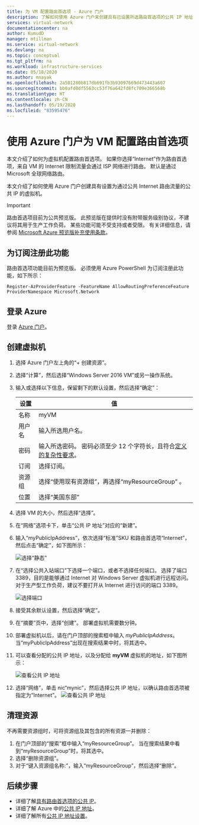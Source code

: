 ```yaml
---
title: 为 VM 配置路由首选项 - Azure 门户
description: 了解如何使用 Azure 门户来创建具有已设置所选路由首选项的公共 IP 地址的 VM。
services: virtual-network
documentationcenter: na
author: KumudD
manager: mtillman
ms.service: virtual-network
ms.devlang: na
ms.topic: conceptual
ms.tgt_pltfrm: na
ms.workload: infrastructure-services
ms.date: 05/18/2020
ms.author: mnayak
ms.openlocfilehash: 2a501280b817db691fb3b93097669d473443a607
ms.sourcegitcommit: bb0afd0df5563cc53f76a642fd8fc709e366568b
ms.translationtype: HT
ms.contentlocale: zh-CN
ms.lasthandoff: 05/19/2020
ms.locfileid: "83595476"
---
```

# <a name="configure-routing-preference-for-a-vm-using-the-azure-portal"></a>使用 Azure 门户为 VM 配置路由首选项

本文介绍了如何为虚拟机配置路由首选项。 如果你选择“Internet”作为路由首选项，来自 VM 的 Internet 限制流量会通过 ISP 网络进行路由。 默认是通过 Microsoft 全球网络路由。

本文介绍了如何使用 Azure 门户创建具有设置为通过公共 Internet 路由流量的公共 IP 的虚拟机。

> [!IMPORTANT]
> 路由首选项目前为公共预览版。
> 此预览版在提供时没有附带服务级别协议，不建议将其用于生产工作负荷。 某些功能可能不受支持或者受限。 有关详细信息，请参阅 [Microsoft Azure 预览版补充使用条款](https://azure.microsoft.com/support/legal/preview-supplemental-terms/)。

## <a name="register-the-feature-for-your-subscription"></a>为订阅注册此功能
路由首选项功能目前为预览版。 必须使用 Azure PowerShell 为订阅注册此功能，如下所示：
```azurepowershell
Register-AzProviderFeature -FeatureName AllowRoutingPreferenceFeature ProviderNamespace Microsoft.Network
```

## <a name="sign-in-to-azure"></a>登录 Azure

登录 [Azure 门户](https://preview.portal.azure.com/)。

## <a name="create-a-virtual-machine"></a>创建虚拟机

1. 选择 Azure 门户左上角的“+ 创建资源”。
2. 选择“计算”，然后选择“Windows Server 2016 VM”或另一操作系统。 
3. 输入或选择以下信息，保留剩下的默认设置，然后选择“确定”：

    |设置|值|
    |---|---|
    |名称|myVM|
    |用户名| 输入所选用户名。|
    |密码| 输入所选密码。 密码必须至少 12 个字符长，且符合[定义的复杂性要求](../virtual-machines/windows/faq.md?toc=%2fazure%2fvirtual-network%2ftoc.json#what-are-the-password-requirements-when-creating-a-vm)。|
    |订阅| 选择订阅。|
    |资源组| 选择“使用现有资源组”，再选择“myResourceGroup” 。|
    |位置| 选择“美国东部”|

4. 选择 VM 的大小，然后选择“选择”。
5. 在“网络”选项卡下，单击“公共 IP 地址”对应的“新建”。
6. 输入“myPublicIpAddress”，依次选择“标准”SKU 和路由首选项“Internet”，然后点击“确定”，如下图所示：

   ![选择“静态”](./media/tutorial-routing-preference-virtual-machine-portal/routing-preference-internet-new.png)

6. 在“选择公共入站端口”下选择一个端口，或者不选择任何端口。 选择了端口 3389，目的是能够通过 Internet 对 Windows Server 虚拟机进行远程访问。 对于生产型工作负荷，建议不要打开从 Internet 进行访问的端口 3389。

   ![选择端口](./media/tutorial-routing-preference-virtual-machine-portal/pip-ports-new.png)

7. 接受其余默认设置，然后选择“确定”。
8. 在“摘要”页中，选择“创建”。 部署虚拟机需要数分钟。
9. 部署虚拟机以后，请在门户顶部的搜索框中输入 *myPublicIpAddress*。 当“myPublicIpAddress”出现在搜索结果中时，将其选中。
10. 可以查看分配的公共 IP 地址，以及分配给 **myVM** 虚拟机的地址，如下图所示：

    ![查看公共 IP 地址](./media/tutorial-routing-preference-virtual-machine-portal/pip-properties-new.png)

11. 选择“网络”，单击 nic“mynic”，然后选择公共 IP 地址，以确认路由首选项被指定为“Internet”。
    ![查看公共 IP 地址](./media/tutorial-routing-preference-virtual-machine-portal/pip-routing-internet-new.png)

## <a name="clean-up-resources"></a>清理资源

不再需要资源组时，可将资源组及其包含的所有资源一并删除：

1. 在门户顶部的“搜索”框中输入“myResourceGroup”。 当在搜索结果中看到“myResourceGroup”时，将其选中。
2. 选择“删除资源组”。
3. 对于“键入资源组名称:”，输入“myResourceGroup”，然后选择“删除”。 

## <a name="next-steps"></a>后续步骤
- 详细了解[具有路由首选项的公共 IP](routing-preference-overview.md)。
- 详细了解 Azure 中的[公共 IP 地址](virtual-network-ip-addresses-overview-arm.md#public-ip-addresses)。
- 详细了解所有[公共 IP 地址设置](virtual-network-public-ip-address.md#create-a-public-ip-address)。
